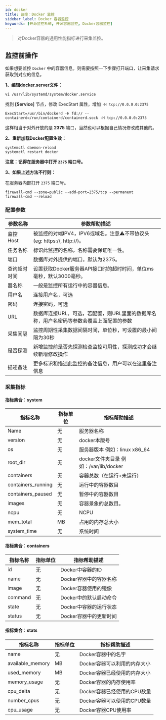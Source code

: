 ```yaml
---
id: docker
title: 监控：Docker 监控      
sidebar_label: Docker 容器监控
keywords: [开源监控系统, 开源容器监控, Docker容器监控]
---
```


> 对Docker容器的通用性能指标进行采集监控。

## 监控前操作

如果想要监控 `Docker` 中的容器信息，则需要按照一下步骤打开端口，让采集请求获取到对应的信息。

**1、编辑docker.server文件：**

```shell
vi /usr/lib/systemd/system/docker.service
```

找到 **[Service]** 节点，修改 ExecStart 属性，增加 `-H tcp://0.0.0.0:2375`

```shell
ExecStart=/usr/bin/dockerd -H fd:// --containerd=/run/containerd/containerd.sock -H tcp://0.0.0.0:2375
```

这样相当于对外开放的是 **2375** 端口，当然也可以根据自己情况修改成其他的。

**2、重新加载Docker配置生效：**

```shell
systemctl daemon-reload 
systemctl restart docker 
```

**注意：记得在服务器中打开 `2375` 端口号。**

**3、如果上述方法不行则：**

在服务器内部打开 `2375` 端口号。

```shell
firewall-cmd --zone=public --add-port=2375/tcp --permanent
firewall-cmd --reload
```

### 配置参数

|  参数名称  |                        参数帮助描述                        |
|--------|------------------------------------------------------|
| 监控Host | 被监控的对端IPV4，IPV6或域名。注意⚠️不带协议头(eg: https://, http://)。 |
| 任务名称   | 标识此监控的名称，名称需要保证唯一性。                                  |
| 端口     | 数据库对外提供的端口，默认为2375。                                  |
| 查询超时时间 | 设置获取Docker服务器API接口时的超时时间，单位ms毫秒，默认3000毫秒。            |
| 器名称    | 一般是监控所有运行中的容器信息。                                     |
| 用户名    | 连接用户名，可选                                             |
| 密码     | 连接密码，可选                                              |
| URL    | 数据库连接URL，可选，若配置，则URL里面的数据库名称，用户名密码等参数会覆盖上面配置的参数      |
| 采集间隔   | 监控周期性采集数据间隔时间，单位秒，可设置的最小间隔为30秒                       |
| 是否探测   | 新增监控前是否先探测检查监控可用性，探测成功才会继续新增修改操作                     |
| 描述备注   | 更多标识和描述此监控的备注信息，用户可以在这里备注信息                          |

### 采集指标

#### 指标集合：system

|        指标名称        | 指标单位 |             指标帮助描述             |
|--------------------|------|--------------------------------|
| Name               | 无    | 服务器名称                          |
| version            | 无    | docker本版号                      |
| os                 | 无    | 服务器版本 例如：linux x86_64          |
| root_dir           | 无    | docker文件夹目录 例如：/var/lib/docker |
| containers         | 无    | 容器总数（在运行+未运行）                  |
| containers_running | 无    | 运行中的容器数目                       |
| containers_paused  | 无    | 暂停中的容器数目                       |
| images             | 无    | 容器景象的总数目。                      |
| ncpu               | 无    | NCPU                           |
| mem_total          | MB   | 占用的内存总大小                       |
| system_time        | 无    | 系统时间                           |

#### 指标集合：containers

|  指标名称   | 指标单位 |     指标帮助描述     |
|---------|------|----------------|
| id      | 无    | Docker中容器的ID   |
| name    | 无    | Docker容器中的容器名称 |
| image   | 无    | Docker容器使用的镜像  |
| command | 无    | Docker中的默认启动命令 |
| state   | 无    | Docker中容器的运行状态 |
| status  | 无    | Docker容器中的更新时间 |

#### 指标集合：stats

|       指标名称       | 指标单位 |       指标帮助描述       |
|------------------|------|--------------------|
| name             | 无    | Docker容器中的名字       |
| available_memory | MB   | Docker容器可以利用的内存大小  |
| used_memory      | MB   | Docker容器已经使用的内存大小  |
| memory_usage     | 无    | Docker容器的内存使用率     |
| cpu_delta        | 无    | Docker容器已经使用的CPU数量 |
| number_cpus      | 无    | Docker容器可以使用的CPU数量 |
| cpu_usage        | 无    | Docker容器CPU使用率     |

